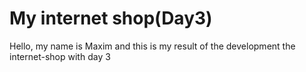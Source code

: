 # My internet shop(Day3)

Hello, my name is Maxim and this is my result of the development the internet-shop with day 3
